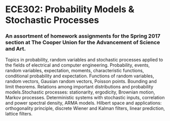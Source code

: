 # ECE302: Probability Models & Stochastic Processes
### An assortment of homework assignments for the Spring 2017 section at The Cooper Union for the Advancement of Science and Art.

Topics in probability, random variables and stochastic processes applied to the fields of electrical and computer engineering. Probability, events, random variables, expectation, moments, characteristic functions, conditional probability and expectation. Functions of random variables, random vectors, Gausian random vectors, Poisson points. Bounding and limit theorems. Relations among important distributions and probability models.Stochastic processes: stationarity, ergodicity, Brownian motion, Markov processes. Deterministic systems with stochastic inputs, correlation and power spectral density, ARMA models. Hilbert space and applications: orthogonality principle, discrete Wiener and Kalman filters, linear prediction, lattice filters.
